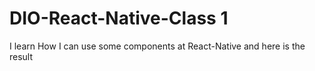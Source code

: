 # DIO-React-Native-Class 1

I learn How I can use some components at React-Native and here is the result
